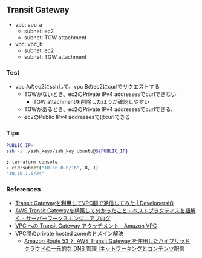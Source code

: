 ## Transit Gateway

- vpc: vpc_a
  - subnet: ec2
  - subnet: TGW attachment
- vpc: vpc_b
  - subnet: ec2
  - subnet: TGW attachment

### Test

- vpc Aのec2にsshして、vpc Bのec2にcurlでリクエストする
  - TGWがないとき、ec2のPrivate IPv4 addressesでcurlできない.
    - TGW attachmentを削除したほうが確認しやすい
  - TGWがあるとき、ec2のPrivate IPv4 addressesでcurlできる.
  - ec2のPublic IPv4 addressesではcurlできる


### Tips

```bash
PUBLIC_IP=  
ssh -i ./ssh_keys/ssh_key ubuntu@${PUBLIC_IP}
```

```bash
❯ terraform console
> cidrsubnet("10.10.0.0/16", 8, 1)
"10.10.1.0/24"
```

### References
- [Transit Gatewayを利用してVPC間で通信してみた | DevelopersIO](https://dev.classmethod.jp/articles/transit-gateway-vpc/)
- [AWS Transit Gatewayを構築して分かったこと・ベストプラクティスを紐解く - サーバーワークスエンジニアブログ](https://blog.serverworks.co.jp/transit-gateway-best-practice)
- [VPC への Transit Gateway アタッチメント - Amazon VPC](https://docs.aws.amazon.com/ja_jp/vpc/latest/tgw/tgw-vpc-attachments.html)
- VPC間のprivate hosted zoneのドメイン解決
  - [Amazon Route 53 と AWS Transit Gateway を使用したハイブリッド クラウドの一元的な DNS 管理 |ネットワーキングとコンテンツ配信](https://aws.amazon.com/blogs/networking-and-content-delivery/centralized-dns-management-of-hybrid-cloud-with-amazon-route-53-and-aws-transit-gateway/)
